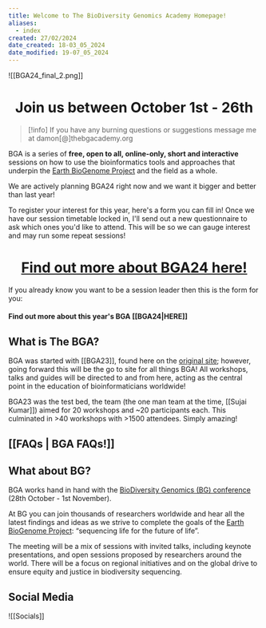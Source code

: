 ```yaml
---
title: Welcome to The BioDiversity Genomics Academy Homepage!
aliases:
  - index
created: 27/02/2024
date_created: 18-03_05_2024
date_modified: 19-07_05_2024
---
```

![[BGA24_final_2.png]]

<h1 align="center"> Join us between October 1st - 26th  </h1>

>[!info]
>If you have any burning questions or suggestions message me at damon[@]thebgacademy.org 

BGA is a series of **free, open to all, online-only, short and interactive** sessions on how to use the bioinformatics tools and approaches that underpin the [Earth BioGenome Project](https://www.earthbiogenome.org/) and the field as a whole.

We are actively planning BGA24 right now and we want it bigger and better than last year!

To register your interest for this year, here's a form you can fill in! Once we have our session timetable locked in, I'll send out a new questionnaire to ask which ones you'd like to attend. This will be so we can gauge interest and may run some repeat sessions!

<h1 align="center"> <a href="https://thebgacademy.org/BGA24/BGA24"> Find out more about BGA24 here!  </a></h1>
<div align="center" data-fillout-id="s3AzWt1p8Nus" data-fillout-embed-type="popup" data-fillout-button-text="Register your interest!" data-fillout-button-color="#00D084" data-fillout-button-size="medium" data-fillout-inherit-parameters></div>

<script src="https://server.fillout.com/embed/v1/"></script>

<span align="center"> If you already know you want to be a session leader then this is the form for you: </span>

<div align="center" data-fillout-id="k15yEJyr3xus" data-fillout-embed-type="popup" data-fillout-button-text="Session Leader Form" data-fillout-button-color="#9900EF"  data-fillout-button-size="medium" data-fillout-inherit-parameters></div>

<script src="https://server.fillout.com/embed/v1/"></script>

#### Find out more about this year's BGA [[BGA24|HERE]]

## What is The BGA?

BGA was started with [[BGA23]], found here on the [original site](https://bga23.org/); however, going forward this will be the go to site for all things BGA! All workshops, talks and guides will be directed to and from here, acting as the central point in the education of bioinformaticians worldwide!

BGA23 was the test bed, the team (the one man team at the time, [[Sujai Kumar]]) aimed for 20 workshops and ~20 participants each. This culminated in >40 workshops with >1500 attendees. Simply amazing!

## [[FAQs | BGA FAQs!]]

## What about BG?

BGA works hand in hand with the [BioDiversity Genomics (BG) conference](http://biodiversitygenomicsconference.org/) (28th October - 1st November).

At BG you can join thousands of researchers worldwide and hear all the latest findings and ideas as we strive to complete the goals of the [Earth BioGenome Project](https://www.earthbiogenome.org/): “sequencing life for the future of life”. 

The meeting will be a mix of sessions with invited talks, including keynote presentations, and open sessions proposed by researchers around the world. There will be a focus on regional initiatives and on the global drive to ensure equity and justice in biodiversity sequencing.

## Social Media
![[Socials]]